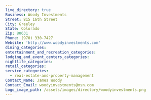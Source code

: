 ```yaml
---
live_directory: true
Business: Woody Investments
Street: 815 16th Street
City: Greeley
State: Colorado
Zip: 80631
Phone: (970) 330-7427
Website: 'http://www.woodyinvestments.com'
dining_categories:
entertainment_and_recreation_categories:
lodging_and_event_centers_categories:
nightlife_categories:
retail_categories:
service_categories:
  - real-estate-and-property-management
Contact_Name: James Woody
Contact_Email: woodyinvestments@msn.com
Logo_image_path: /assets/images/directory/woodyinvestments.png
---
```



